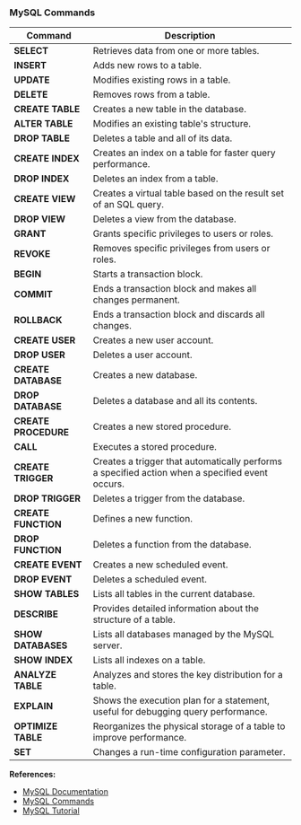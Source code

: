 ### MySQL Commands

| Command                  | Description                                                                                                                                       |
|--------------------------|---------------------------------------------------------------------------------------------------------------------------------------------------|
| **SELECT**               | Retrieves data from one or more tables.                                                                                                           |
| **INSERT**               | Adds new rows to a table.                                                                                                                         |
| **UPDATE**               | Modifies existing rows in a table.                                                                                                                |
| **DELETE**               | Removes rows from a table.                                                                                                                        |
| **CREATE TABLE**         | Creates a new table in the database.                                                                                                              |
| **ALTER TABLE**          | Modifies an existing table's structure.                                                                                                           |
| **DROP TABLE**           | Deletes a table and all of its data.                                                                                                              |
| **CREATE INDEX**         | Creates an index on a table for faster query performance.                                                                                         |
| **DROP INDEX**           | Deletes an index from a table.                                                                                                                    |
| **CREATE VIEW**          | Creates a virtual table based on the result set of an SQL query.                                                                                  |
| **DROP VIEW**            | Deletes a view from the database.                                                                                                                 |
| **GRANT**                | Grants specific privileges to users or roles.                                                                                                     |
| **REVOKE**               | Removes specific privileges from users or roles.                                                                                                  |
| **BEGIN**                | Starts a transaction block.                                                                                                                       |
| **COMMIT**               | Ends a transaction block and makes all changes permanent.                                                                                         |
| **ROLLBACK**             | Ends a transaction block and discards all changes.                                                                                                |
| **CREATE USER**          | Creates a new user account.                                                                                                                       |
| **DROP USER**            | Deletes a user account.                                                                                                                           |
| **CREATE DATABASE**      | Creates a new database.                                                                                                                           |
| **DROP DATABASE**        | Deletes a database and all its contents.                                                                                                          |
| **CREATE PROCEDURE**     | Creates a new stored procedure.                                                                                                                   |
| **CALL**                 | Executes a stored procedure.                                                                                                                      |
| **CREATE TRIGGER**       | Creates a trigger that automatically performs a specified action when a specified event occurs.                                                   |
| **DROP TRIGGER**         | Deletes a trigger from the database.                                                                                                              |
| **CREATE FUNCTION**      | Defines a new function.                                                                                                                           |
| **DROP FUNCTION**        | Deletes a function from the database.                                                                                                             |
| **CREATE EVENT**         | Creates a new scheduled event.                                                                                                                    |
| **DROP EVENT**           | Deletes a scheduled event.                                                                                                                        |
| **SHOW TABLES**          | Lists all tables in the current database.                                                                                                         |
| **DESCRIBE**             | Provides detailed information about the structure of a table.                                                                                     |
| **SHOW DATABASES**       | Lists all databases managed by the MySQL server.                                                                                                  |
| **SHOW INDEX**           | Lists all indexes on a table.                                                                                                                     |
| **ANALYZE TABLE**        | Analyzes and stores the key distribution for a table.                                                                                             |
| **EXPLAIN**              | Shows the execution plan for a statement, useful for debugging query performance.                                                                 |
| **OPTIMIZE TABLE**       | Reorganizes the physical storage of a table to improve performance.                                                                               |
| **SET**                  | Changes a run-time configuration parameter.                                                                                                       |

**References:**
- [MySQL Documentation](https://dev.mysql.com/doc/)
- [MySQL Commands](https://dev.mysql.com/doc/refman/8.0/en/sql-statements.html)
- [MySQL Tutorial](https://www.mysqltutorial.org/)